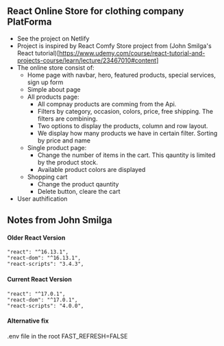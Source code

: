 ## React Online Store for clothing company PlatForma

- See the project on Netlify
- Project is inspired by React Comfy Store project from (John Smilga's React tutorial)[https://www.udemy.com/course/react-tutorial-and-projects-course/learn/lecture/23467010#content]
- The online store consist of:
  - Home page with navbar, hero, featured products, special services, sign up form
  - Simple about page
  - All products page:
    - All compnay products are comming from the Api.
    - Filters by category, occasion, colors, price, free shipping. The filters are combining.
    - Two options to display the products, column and row layout.
    - We display how many products we have in certain filter. Sorting by price and name
  - Single product page:
    - Change the number of items in the cart. This qauntity is limited by the product stock.
    - Available product colors are displayed
  - Shopping cart
    - Change the product qauntity
    - Delete button, cleare the cart
- User authification

## Notes from John Smilga

#### Older React Version

```
"react": "^16.13.1",
"react-dom": "^16.13.1",
"react-scripts": "3.4.3",
```

#### Current React Version

```
"react": "^17.0.1",
"react-dom": "^17.0.1",
"react-scripts": "4.0.0",
```

#### Alternative fix

.env file in the root
FAST_REFRESH=FALSE
